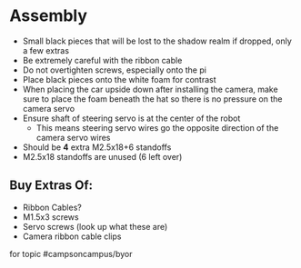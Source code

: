 # Assembly
- Small black pieces that will be lost to the shadow realm if dropped, only a few extras
- Be extremely careful with the ribbon cable
- Do not overtighten screws, especially onto the pi
- Place black pieces onto the white foam for contrast
- When placing the car upside down after installing the camera, make sure to place the foam beneath the hat so there is no pressure on the camera servo
- Ensure shaft of steering servo is at the center of the robot
	- This means steering servo wires go the opposite direction of the camera servo wires
- Should be **4** extra M2.5x18+6 standoffs
- M2.5x18 standoffs are unused (6 left over)
## Buy Extras Of:
- Ribbon Cables?
- M1.5x3 screws
- Servo screws (look up what these are)
- Camera ribbon cable clips

for topic #campsoncampus/byor